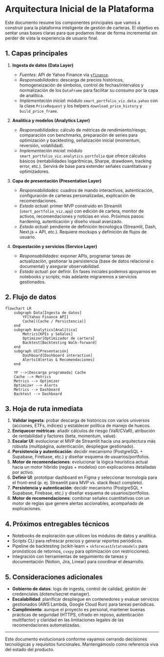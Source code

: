 # Arquitectura Inicial de la Plataforma

Este documento resume los componentes principales que vamos a construir para la
plataforma inteligente de gestión de carteras. El objetivo es sentar unas bases
claras para que podamos iterar de forma incremental sin perder de vista la
experiencia de usuario final.

## 1. Capas principales

1. **Ingesta de datos (Data Layer)**
   - *Fuentes*: API de Yahoo Finance vía [`yfinance`](https://github.com/ranaroussi/yfinance).
   - *Responsabilidades*: descarga de precios históricos, homogeneización de
     símbolos, control de fechas/intervalos y normalización de los `DataFrame`
     para facilitar su consumo por la capa de analítica.
   - *Implementación inicial*: módulo `smart_portfolio_viz.data.yahoo` con la
     clase `PriceRequest` y los helpers `download_price_history` y
     `build_price_frame`.

2. **Analítica y modelos (Analytics Layer)**
   - *Responsabilidades*: cálculo de métricas de rendimiento/riesgo,
     comparación con benchmarks, preparación de series para optimización y
     backtesting, señalización inicial (momentum, reversión, volatilidad).
   - *Implementación inicial*: módulo `smart_portfolio_viz.analytics.portfolio`
     que ofrece cálculos básicos (rentabilidades logarítmicas, Sharpe, drawdown,
     tracking error, etc.). Servirá de base para extender señales cuantitativas
     y optimizadores.

3. **Capa de presentación (Presentation Layer)**
   - *Responsabilidades*: cuadros de mando interactivos, autenticación,
     configuración de carteras personalizadas, explicación de recomendaciones.
   - *Estado actual*: primer MVP construido en Streamlit (`smart_portfolio_viz.app`)
     con edición de cartera, monitor de activos, recomendaciones y noticias en
     vivo. Próximos pasos: hardening, autenticación y diseño visual avanzado.
   - *Estado actual*: pendiente de definición tecnológica (Streamlit, Dash,
     Next.js + API, etc.). Requiere mockups y definición de flujos de usuario.

4. **Orquestación y servicios (Service Layer)**
   - *Responsabilidades*: exponer APIs, programar tareas de actualización,
     gestionar la persistencia (base de datos relacional o documental) y
     asegurar observabilidad.
   - *Estado actual*: por definir. En fases iniciales podemos apoyarnos en
     notebooks y scripts; más adelante migraremos a servicios gestionados.

## 2. Flujo de datos

```mermaid
flowchart LR
    subgraph Data[Ingesta de datos]
        YF[Yahoo Finance API]
        Cache[(Cache / Persistencia)]
    end
    subgraph Analytics[Analítica]
        Metrics[KPIs y Señales]
        Optimizer[Optimizador de cartera]
        Backtest[Backtesting Walk-forward]
    end
    subgraph UI[Presentación]
        Dashboard[Dashboard interactivo]
        Alerts[Alertas & Recomendaciones]
    end

    YF -->|Descarga programada| Cache
    Cache --> Metrics
    Metrics --> Optimizer
    Optimizer --> Alerts
    Metrics --> Dashboard
    Backtest --> Dashboard
```

## 3. Hoja de ruta inmediata

1. **Validar ingesta**: probar descarga de históricos con varios universos
   (acciones, ETFs, índices) y establecer política de manejo de huecos.
2. **Enriquecer métricas**: añadir cálculos de riesgo (VaR/CVaR), atribución de
   rentabilidad y factores (beta, momentum, value).
3. **Escalar UI**: evolucionar el MVP de Streamlit hacia una arquitectura más
   robusta (multipágina, autenticación, despliegue gestionado).
4. **Persistencia y autenticación**: decidir mecanismo (PostgreSQL + Supabase,
   Firebase, etc.) y diseñar esquema de usuarios/portfolios.
5. **Motor de recomendaciones**: evolucionar la lógica heurística actual hacia
   un motor híbrido (reglas + modelos) con explicaciones detalladas por activo.
3. **Definir UI**: prototipar dashboard en Figma y seleccionar tecnología para
   el front-end (p. ej. Streamlit para MVP vs. stack React completo).
4. **Persistencia y autenticación**: decidir mecanismo (PostgreSQL + Supabase,
   Firebase, etc.) y diseñar esquema de usuarios/portfolios.
5. **Motor de recomendaciones**: combinar señales cuantitativas con un motor de
   reglas que genere alertas accionables, acompañado de explicaciones.

## 4. Próximos entregables técnicos

- Notebooks de exploración que utilicen los módulos de datos y analítica.
- Scripts CLI para refrescar precios y generar reportes periódicos.
- Pipeline de backtesting (scikit-learn + ``skforecast``/``statsmodels`` para
  pronósticos de retornos, ``cvxpy`` para optimización con restricciones).
- Integración con herramientas de seguimiento de tareas y documentación
  (Notion, Jira, Linear) para coordinar el desarrollo.

## 5. Consideraciones adicionales

- **Gobierno de datos**: logs de ingesta, control de calidad, gestión de
  credenciales (dotenv/secret manager).
- **Escalabilidad**: planificar despliegue en contenedores y evaluar servicios
  gestionados (AWS Lambda, Google Cloud Run) para tareas periódicas.
- **Cumplimiento**: aunque el proyecto es personal, mantener buenas prácticas de
  seguridad (HTTPS, cifrado en reposo, autenticación multifactor) y claridad en
  las limitaciones legales de las recomendaciones automatizadas.

---

Este documento evolucionará conforme vayamos cerrando decisiones tecnológicas y
requisitos funcionales. Mantengámoslo como referencia viva del estado del
producto.
